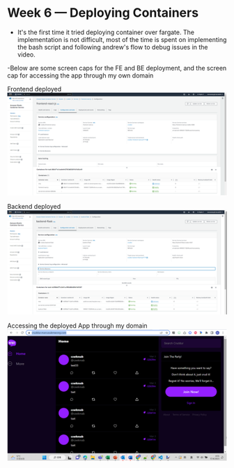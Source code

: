 # Week 6 — Deploying Containers

- It's the first time it tried deploying container over fargate. The implementation is not difficult, most of the time is spent on implementing the bash script and following andrew's flow to debug issues in the video. 

-Below are some screen caps for the FE and BE deployment, and the screen cap for accessing the app through my own domain


Frontend deployed
![fe_deployed](./assets/week6_frontend_ecs_deployed.png)

Backend deployed
![be_deployed](./assets/week6_backend_ecs_deployed.png)

Accessing the deployed App through my domain
![be_deployed](./assets/week6_accessing_domain.png)